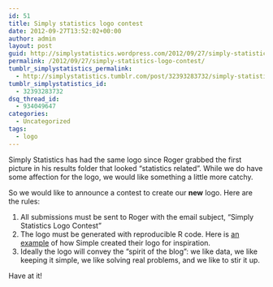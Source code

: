 ```yaml
---
id: 51
title: Simply statistics logo contest
date: 2012-09-27T13:52:02+00:00
author: admin
layout: post
guid: http://simplystatistics.wordpress.com/2012/09/27/simply-statistics-logo-contest
permalink: /2012/09/27/simply-statistics-logo-contest/
tumblr_simplystatistics_permalink:
  - http://simplystatistics.tumblr.com/post/32393283732/simply-statistics-logo-contest
tumblr_simplystatistics_id:
  - 32393283732
dsq_thread_id:
  - 934049647
categories:
  - Uncategorized
tags:
  - logo
---
```

Simply Statistics has had the same logo since Roger grabbed the first picture in his results folder that looked &#8220;statistics related&#8221;. While we do have some affection for the logo, we would like something a little more catchy.

So we would like to announce a contest to create our **new** logo. Here are the rules:

  1. All submissions must be sent to Roger with the email subject, &#8220;Simply Statistics Logo Contest&#8221;
  2. The logo must be generated with reproducible R code. Here is <a href="http://blog.revolutionanalytics.com/2011/12/using-r-to-create-a-logo-simple.html" target="_blank">an example</a> of how Simple created their logo for inspiration. 
  3. Ideally the logo will convey the &#8220;spirit of the blog&#8221;: we like data, we like keeping it simple, we like solving real problems, and we like to stir it up.

Have at it!